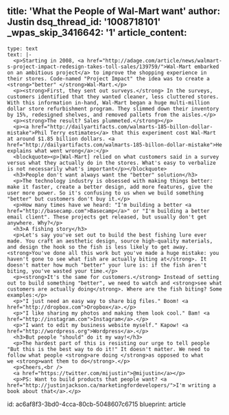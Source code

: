 title: 'What the People of Wal-Mart want'
author: Justin
dsq_thread_id: '1008718101'
_wpas_skip_3416642: '1'
article_content:
  -
    type: text
    text: |-
      <p>Starting in 2008, <a href="http://adage.com/article/news/walmart-s-project-impact-redesign-takes-toll-sales/139759/">Wal-Mart embarked on an ambitious project</a> to improve the shopping experience in their stores. Code-named "Project Impact" the idea was to create a <strong>"better" </strong>Wal-Mart.</p>
      <p><strong>First, they sent out surveys.</strong> In the surveys, customers identified that they wanted cleaner, less cluttered stores. With this information in-hand, Wal-Mart began a huge multi-million dollar store refurbishment program. They slimmed down their inventory by 15%, redesigned shelves, and removed pallets from the aisles.</p>
      <p><strong>The result? Sales plummeted.</strong></p>
      <p><a href="http://dailyartifacts.com/walmarts-185-billon-dollar-mistake">Phil Terry estimates</a> that this experiment cost Wal-Mart at around $1.85 billion dollars. <a href="http://dailyartifacts.com/walmarts-185-billon-dollar-mistake">He explains what went wrong</a>:</p>
      <blockquote><p>[Wal-Mart] relied on what customers said in a survey versus what they actually do in the stores. What's easy to verbalize is not necessarily what's important</p></blockquote>
      <h3>People don't want always want the "better" solution</h3>
      <p>The technology industry is obsessed with making things better: make it faster, create a better design, add more features, give the user more power. So it's confusing to us when we build something "better" but customers don't buy it.</p>
      <p>How many times have we heard: "I'm building a better <a href="http://basecamp.com">Basecamp</a>" or "I'm building a better email client". These projects get released, but usually don't get anywhere. Why?</p>
      <h3>A fishing story</h3>
      <p>Let's say you've set out to build the best fishing lure ever made. You craft an aesthetic design, source high-quality materials, and design the hook so the fish is less likely to get away. <strong>You've done all this work but you've made a huge mistake: you haven't gone to see what fish are actually biting at</strong>. It doesn't matter how much "better" your lure is: if the fish aren't biting, you've wasted your time.</p>
      <p><strong>It's the same for customers.</strong> Instead of setting out to build something "better", we need to watch and <strong>see what customers are actually doing</strong>. Where are the fish biting? Some examples:</p>
      <p>"I just need an easy way to share big files." Boom! <a href="http://dropbox.com">Dropbox</a>.</p>
      <p>"I like sharing my photos and making them look cool." Bam! <a href="http://instagram.com">Instagram</a>.</p>
      <p>"I want to edit my business website myself." Kapow! <a href="http://wordpress.org">Wordpress</a>.</p>
      <h3>But people "should" do it my way!</h3>
      <p>The hardest part of this is resisting our urge to tell people "But this is the best way to do it!" It doesn't matter. We need to follow what people <strong>are doing </strong>as opposed to what we <strong>want them to do</strong>.</p>
      <p>Cheers,<br />
      <a href="https://twitter.com/mijustin">@mijustin</a></p>
      <p>PS: Want to build products that people want? <a href="http://justinjackson.ca/marketingfordevelopers/">I'm writing a book about that</a>.</p>
id: ac6af8f3-3bd0-4cca-80cb-5048607c6715
blueprint: article
